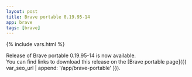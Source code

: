 ```yaml
---
layout: post
title: Brave portable 0.19.95-14
app: brave
tags: [brave]
---
```

{% include vars.html %}

Release of Brave portable 0.19.95-14 is now available.<br />
You can find links to download this release on the [Brave portable page]({{ var_seo_url | append: '/app/brave-portable' }}).